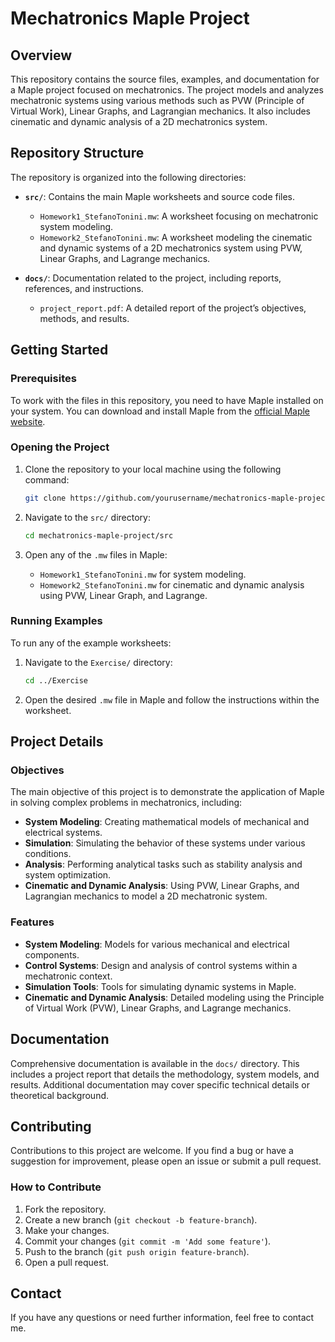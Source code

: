 # Mechatronics Maple Project

## Overview

This repository contains the source files, examples, and documentation for a Maple project focused on mechatronics. The project models and analyzes mechatronic systems using various methods such as PVW (Principle of Virtual Work), Linear Graphs, and Lagrangian mechanics. It also includes cinematic and dynamic analysis of a 2D mechatronics system.

## Repository Structure

The repository is organized into the following directories:

- **`src/`**: Contains the main Maple worksheets and source code files.
  - `Homework1_StefanoTonini.mw`: A worksheet focusing on mechatronic system modeling.
  - `Homework2_StefanoTonini.mw`: A worksheet modeling the cinematic and dynamic systems of a 2D mechatronics system using PVW, Linear Graphs, and Lagrange mechanics.
  
- **`docs/`**: Documentation related to the project, including reports, references, and instructions.
  - `project_report.pdf`: A detailed report of the project’s objectives, methods, and results.
  
## Getting Started

### Prerequisites

To work with the files in this repository, you need to have Maple installed on your system. You can download and install Maple from the [official Maple website](https://www.maplesoft.com/products/Maple/).

### Opening the Project

1. Clone the repository to your local machine using the following command:
   ```bash
   git clone https://github.com/yourusername/mechatronics-maple-project.git
   ```
   
2. Navigate to the `src/` directory:
   ```bash
   cd mechatronics-maple-project/src
   ```
   
3. Open any of the `.mw` files in Maple:
   - `Homework1_StefanoTonini.mw` for system modeling.
   - `Homework2_StefanoTonini.mw` for cinematic and dynamic analysis using PVW, Linear Graph, and Lagrange.

### Running Examples

To run any of the example worksheets:

1. Navigate to the `Exercise/` directory:
   ```bash
   cd ../Exercise
   ```
   
2. Open the desired `.mw` file in Maple and follow the instructions within the worksheet.

## Project Details

### Objectives

The main objective of this project is to demonstrate the application of Maple in solving complex problems in mechatronics, including:

- **System Modeling**: Creating mathematical models of mechanical and electrical systems.
- **Simulation**: Simulating the behavior of these systems under various conditions.
- **Analysis**: Performing analytical tasks such as stability analysis and system optimization.
- **Cinematic and Dynamic Analysis**: Using PVW, Linear Graphs, and Lagrangian mechanics to model a 2D mechatronic system.

### Features

- **System Modeling**: Models for various mechanical and electrical components.
- **Control Systems**: Design and analysis of control systems within a mechatronic context.
- **Simulation Tools**: Tools for simulating dynamic systems in Maple.
- **Cinematic and Dynamic Analysis**: Detailed modeling using the Principle of Virtual Work (PVW), Linear Graphs, and Lagrange mechanics.

## Documentation

Comprehensive documentation is available in the `docs/` directory. This includes a project report that details the methodology, system models, and results. Additional documentation may cover specific technical details or theoretical background.

## Contributing

Contributions to this project are welcome. If you find a bug or have a suggestion for improvement, please open an issue or submit a pull request.

### How to Contribute

1. Fork the repository.
2. Create a new branch (`git checkout -b feature-branch`).
3. Make your changes.
4. Commit your changes (`git commit -m 'Add some feature'`).
5. Push to the branch (`git push origin feature-branch`).
6. Open a pull request.


## Contact

If you have any questions or need further information, feel free to contact me.
